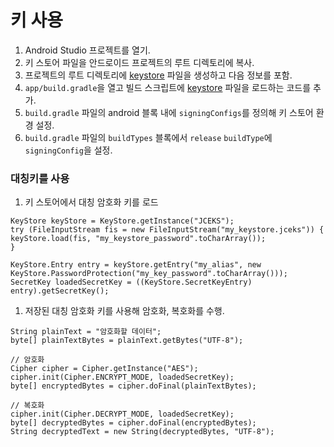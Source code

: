 # 키 사용

1. Android Studio 프로젝트를 열기.
2. 키 스토어 파일을 안드로이드 프로젝트의 루트 디렉토리에 복사.
3. 프로젝트의 루트 디렉토리에 [keystore](keystore) 파일을 생성하고 다음 정보를 포함.
4. `app/build.gradle`을 열고 빌드 스크립트에 [keystore](keystore) 파일을 로드하는 코드를 추가.
5. `build.gradle` 파일의 android 블록 내에 `signingConfigs`를 정의해 키 스토어 환경 설정.
6. `build.gradle` 파일의 `buildTypes` 블록에서 `release` `buildType`에 `signingConfig`을 설정.

### 대칭키를 사용

1. 키 스토어에서 대칭 암호화 키를 로드

```
KeyStore keyStore = KeyStore.getInstance("JCEKS");
try (FileInputStream fis = new FileInputStream("my_keystore.jceks")) {
keyStore.load(fis, "my_keystore_password".toCharArray());
}

KeyStore.Entry entry = keyStore.getEntry("my_alias", new KeyStore.PasswordProtection("my_key_password".toCharArray()));
SecretKey loadedSecretKey = ((KeyStore.SecretKeyEntry) entry).getSecretKey();
```

1. 저장된 대칭 암호화 키를 사용해 암호화, 복호화를 수행.

```
String plainText = "암호화할 데이터";
byte[] plainTextBytes = plainText.getBytes("UTF-8");

// 암호화
Cipher cipher = Cipher.getInstance("AES");
cipher.init(Cipher.ENCRYPT_MODE, loadedSecretKey);
byte[] encryptedBytes = cipher.doFinal(plainTextBytes);

// 복호화
cipher.init(Cipher.DECRYPT_MODE, loadedSecretKey);
byte[] decryptedBytes = cipher.doFinal(encryptedBytes);
String decryptedText = new String(decryptedBytes, "UTF-8");
```